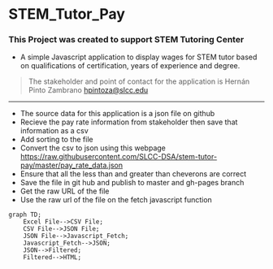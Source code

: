 # STEM_Tutor_Pay
### This Project was created to support STEM Tutoring Center
- A simple Javascript application to display wages for STEM tutor based on qualifications of certification, years of experience and degree. 
> The stakeholder and point of contact for the application is Hernán Pinto Zambrano <hpintoza@slcc.edu>
---
- The source data for this application is a json file on github
- Recieve the pay rate information from stakeholder then save that information as a csv
- Add sorting to the file
- Convert the csv to json using this webpage https://raw.githubusercontent.com/SLCC-DSA/stem-tutor-pay/master/pay_rate_data.json
- Ensure that all the less than and greater than cheverons are correct
- Save the file in git hub and publish to master and gh-pages branch
- Get the raw URL of the file 
- Use the raw url of the file on the fetch javascript function

```mermaid
graph TD;
    Excel File-->CSV File;
    CSV File-->JSON File;
    JSON File-->Javascript_Fetch;
    Javascript_Fetch-->JSON;
    JSON-->Filtered;
    Filtered-->HTML;
```